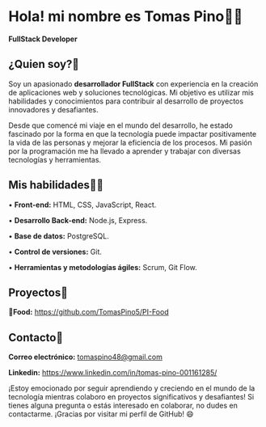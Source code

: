 # Hola! mi nombre es Tomas Pino👨‍💻
**FullStack Developer**

## ¿Quien soy?🎸
Soy un apasionado **desarrollador FullStack** con experiencia en la creación de aplicaciones web y soluciones tecnológicas. Mi objetivo es utilizar mis habilidades y conocimientos para contribuir al desarrollo de proyectos innovadores y desafiantes.

Desde que comencé mi viaje en el mundo del desarrollo, he estado fascinado por la forma en que la tecnología puede impactar positivamente la vida de las personas y mejorar la eficiencia de los procesos. Mi pasión por la programación me ha llevado a aprender y trabajar con diversas tecnologías y herramientas.

## Mis habilidades🦸‍♂️
• **Front-end:** HTML, CSS, JavaScript, React.

• **Desarrollo Back-end:** Node.js, Express.

• **Base de datos:** PostgreSQL.

• **Control de versiones:** Git.

• **Herramientas y metodologías ágiles:** Scrum, Git Flow.

## Proyectos🧪
**🌮Food:** https://github.com/TomasPino5/PI-Food

## Contacto📧
**Correo electrónico:** tomaspino48@gmail.com

**Linkedin:** https://www.linkedin.com/in/tomas-pino-001161285/

¡Estoy emocionado por seguir aprendiendo y creciendo en el mundo de la tecnología mientras colaboro en proyectos significativos y desafiantes! Si tienes alguna pregunta o estás interesado en colaborar, no dudes en contactarme. ¡Gracias por visitar mi perfil de GitHub! 😄
